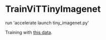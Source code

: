 # TrainViTTinyImagenet
run
'accelerate launch tiny_imagenet.py'

Training with [this data]([https://pages.github.com/](https://filedn.com/l0kNCNuXuEq70c3iUHsXxJ7/TinyImagenet200.zip)).

